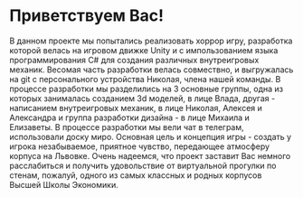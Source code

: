<h1>Приветствуем Вас!</h1> 
В данном проекте мы попытались реализовать хоррор игру, разработка которой велась на игровом движке Unity и с импользованием языка программирования C# для создания
различных внутреигровых механик. Весомая часть разработки велась совмествно, и выгружалась на git c персонального устройства Николая, члена нашей команды. В процессе разработки мы
разделились на 3 основные группы, одна из которых занималась созданием 3d моделей, в лице Влада, другая - написанием внутреигровых механик, в лице Николая, Алексея и Александра и 
группа разработки дизайна - в лице Михаила и Елизаветы. В процессе разработки мы вели чат в телеграм, использовали доску миро. Основная цель и концепция игры - создать у игрока
незабываемое, приятное чувство, передающее атмосферу корпуса на Львовке. Очень надеемся, что проект заставит Вас немного расслабиться и получить удовольствие от виртуальной
прогулки по стенам, пожалуй, одного из самых классных и родных корпусов Высшей Школы Экономики.



